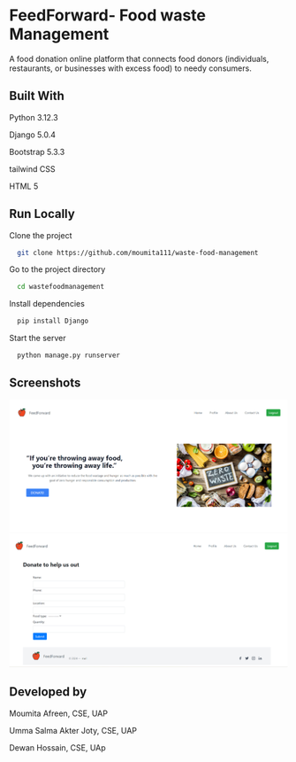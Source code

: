 
# FeedForward- Food waste Management

A food donation online platform that connects food donors (individuals, restaurants, or businesses with excess food) to needy consumers.


## Built With
Python 3.12.3

Django 5.0.4

Bootstrap 5.3.3

tailwind CSS

HTML 5
## Run Locally

Clone the project

```bash
  git clone https://github.com/moumita111/waste-food-management
```

Go to the project directory

```bash
  cd wastefoodmanagement
```

Install dependencies

```bash
  pip install Django
```

Start the server

```bash
  python manage.py runserver
```


## Screenshots

![App Screenshot](https://github.com/moumita111/waste-food-management/blob/main/Screenshot%202024-05-12%20163733.png)
![donate](https://github.com/moumita111/waste-food-management/blob/main/Screenshot%202024-05-12%20165509.png)



## Developed by
Moumita Afreen, CSE, UAP

Umma Salma Akter Joty, CSE, UAP

Dewan Hossain, CSE, UAp
